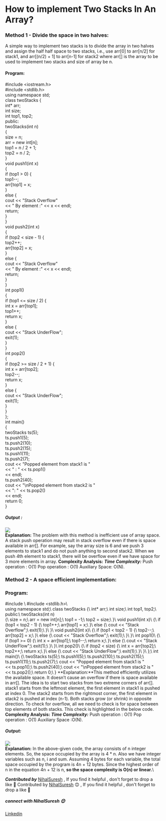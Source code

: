 # How to implement Two Stacks In An Array?
### Method 1 - Divide the space in two halves:
A simple way to implement two stacks is to divide the array in two halves and assign the half half space to two stacks, i.e., use arr[0] to arr[n/2] for stack1, and arr[(n/2) + 1] to arr[n-1] for stack2 where arr[] is the array to be used to implement two stacks and size of array be n.
#### Program:
#include <iostream.h>  
#include <stdlib.h>    
using namespace std;   
class twoStacks {  
    int* arr;   
    int size;   
    int top1, top2;   
public:   
    twoStacks(int n)   
    {   
        size = n;   
        arr = new int[n];   
        top1 = n / 2 + 1;   
        top2 = n / 2;   
    }   
    void push1(int x)   
    {   
        if (top1 > 0) {   
            top1--;   
            arr[top1] = x;   
        }   
        else {   
            cout << "Stack Overflow"  
                 << " By element :" << x << endl;   
            return;   
        }   
    }   
    void push2(int x)   
    {   
        if (top2 < size - 1) {   
            top2++;   
            arr[top2] = x;   
        }   
        else {   
            cout << "Stack Overflow"  
                 << " By element :" << x << endl;   
            return;   
        }   
    }   
    int pop1()   
    {   
        if (top1 <= size / 2) {   
            int x = arr[top1];   
            top1++;   
            return x;   
        }   
        else {   
            cout << "Stack UnderFlow";   
            exit(1);   
        }   
    }   
    int pop2()   
    {   
        if (top2 >= size / 2 + 1) {   
            int x = arr[top2];   
            top2--;   
            return x;   
        }  
        else {   
            cout << "Stack UnderFlow";   
            exit(1);   
        }   
    }   
};   
int main()   
{   
    twoStacks ts(5);   
    ts.push1(5);   
    ts.push2(10);   
    ts.push2(15);   
    ts.push1(11);   
    ts.push2(7);   
    cout << "Popped element from stack1 is "  
         << " : " << ts.pop1()   
         << endl;   
    ts.push2(40);   
    cout << "\nPopped element from stack2 is "  
         << ": " << ts.pop2()   
         << endl;   
    return 0;   
}   
##### Output :
<img src="https://github.com/NihalSuresh007/DSA/blob/main/dsa-cp-1/Space%20Complexity/output1.png" alternate="input">\
**Explanation:** The problem with this method is inefficient use of array space. A stack push operation may result in stack overflow even if there is space available in arr[]. For example, say the array size is 6 and we push 3 elements to stack1 and do not push anything to second stack2. When we push 4th element to stack1, there will be overflow even if we have space for 3 more elements in array.
**Complexity Analysis:**
***Time Complexity:***
Push operation : O(1)
Pop operation : O(1)
Auxiliary Space: O(N).
### Method 2 - A space efficient implementation:
### Program:
#include <iostream>\ 
#include <stdlib.h>\  
using namespace std;\ 
class twoStacks {\ 
    int* arr;\ 
    int size;\ 
    int top1, top2;\ 
public:\ 
    twoStacks(int n)\
    {\ 
        size = n;\ 
        arr = new int[n];\ 
        top1 = -1;\ 
        top2 = size;\ 
    }\ 
    void push1(int x)\ 
    {\ 
        if (top1 < top2 - 1) {\ 
            top1++;\ 
            arr[top1] = x;\ 
        }\ 
        else {\ 
            cout << "Stack Overflow";\ 
            exit(1);\ 
        }\ 
    }\ 
    void push2(int x)\ 
    {\ 
        if (top1 < top2 - 1) {\ 
            top2--;\ 
            arr[top2] = x;\ 
        }\ 
        else {\ 
            cout << "Stack Overflow";\ 
            exit(1);\ 
        }\ 
    }\ 
    int pop1()\ 
    {\ 
        if (top1 >= 0) {\ 
            int x = arr[top1];\ 
            top1--;\ 
            return x;\ 
        }\ 
        else {\ 
            cout << "Stack UnderFlow";\ 
            exit(1);\ 
        }\ 
    }\ 
    int pop2()\ 
    {\ 
        if (top2 < size) {\ 
            int x = arr[top2];\ 
            top2++;\ 
            return x;\ 
        }\ 
        else {\ 
            cout << "Stack UnderFlow";\ 
            exit(1);\ 
        }\ 
    }\ 
};\ 
int main()\ 
{\ 
    twoStacks ts(5);\ 
    ts.push1(5);\ 
    ts.push2(10);\ 
    ts.push2(15);\ 
    ts.push1(11);\ 
    ts.push2(7);\ 
    cout << "Popped element from stack1 is "\
         << ts.pop1();\ 
    ts.push2(40);\ 
    cout << "\nPopped element from stack2 is "\
         << ts.pop2();\ 
    return 0;\ 
}
**Explanation:**This method efficiently utilizes the available space. It doesn’t cause an overflow if there is space available in arr[]. The idea is to start two stacks from two extreme corners of arr[]. stack1 starts from the leftmost element, the first element in stack1 is pushed at index 0. The stack2 starts from the rightmost corner, the first element in stack2 is pushed at index (n-1). Both stacks grow (or shrink) in opposite direction. To check for overflow, all we need to check is for space between top elements of both stacks. This check is highlighted in the below code.
**Complexity Analysis:**
***Time Complexity:***
Push operation : O(1)
Pop operation : O(1)
Auxiliary Space :O(N).
##### Output:
<img src="https://github.com/NihalSuresh007/DSA/blob/main/dsa-cp-1/Space%20Complexity/output2.png" alternate="input">\
**Explanation:** In the above-given code, the array consists of n integer elements. So, the space occupied by the array is 4 * n. Also we have integer variables such as n, i and sum. Assuming 4 bytes for each variable, the total space occupied by the program is 4n + 12 bytes. Since the highest order of n in the equation 4n + 12 is n, **so the space complexity is O(n) or linear.**\

***Contributed by*** [NihalSuresh](https://github.com/NihalSuresh007) , If you find it helpful , don't forget to drop a like 💖	Contributed by [NihalSuresh](https://github.com/NihalSuresh007) 😊 , If you find it helpful , don't forget to drop a like 💖
##### connect with NihalSuresh 😊	
[Linkedin](https://www.linkedin.com/in/nihal-s-b0535a191)

